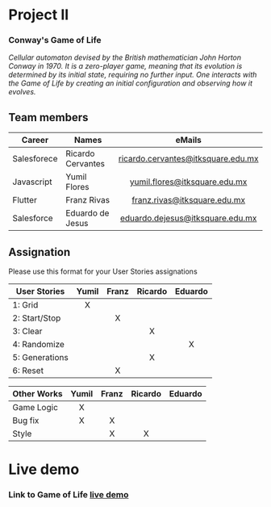 # Project II

### Conway's Game of Life
*Cellular automaton devised by the British mathematician John Horton Conway in 1970. It is a zero-player game, meaning that its evolution is determined by its initial state, requiring no further input. One interacts with the Game of Life by creating an initial configuration and observing how it evolves.*

## Team members

|    Career   | Names             | eMails                             |
|     ---     | ----------------- | :---:                              |
| Salesforece | Ricardo Cervantes | ricardo.cervantes@itksquare.edu.mx |
| Javascript  | Yumil Flores      | yumil.flores@itksquare.edu.mx      |
| Flutter     | Franz Rivas       | franz.rivas@itksquare.edu.mx       |
| Salesforce  | Eduardo de Jesus  | eduardo.dejesus@itksquare.edu.mx   |

## Assignation 

Please use this format for your User Stories assignations

| User Stories     | Yumil | Franz | Ricardo | Eduardo |
| ---------------- | :---: | :---: |  :---:  |  :---:  |
| 1: Grid          |   X   |       |         |         |
| 2: Start/Stop    |       |   X   |         |         |
| 3: Clear         |       |       |    X    |         |
| 4: Randomize     |       |       |         |    X    |
| 5: Generations   |       |       |    X    |         |
| 6: Reset         |       |   X   |         |         |

| Other Works      | Yumil | Franz | Ricardo | Eduardo |
| ---------------- | :---: | :---: |  :---:  |  :---:  |
| Game Logic       |   X   |       |         |         |
| Bug fix          |   X   |   X   |         |         |
| Style            |       |   X   |    X    |         |

# Live demo

### Link to Game of Life [live demo](url_here_please)

